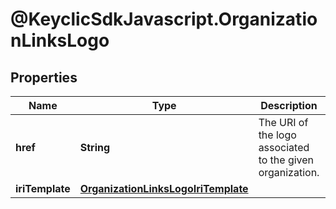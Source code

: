 # @KeyclicSdkJavascript.OrganizationLinksLogo

## Properties
Name | Type | Description | Notes
------------ | ------------- | ------------- | -------------
**href** | **String** | The URI of the logo associated to the given organization. | [optional] 
**iriTemplate** | [**OrganizationLinksLogoIriTemplate**](OrganizationLinksLogoIriTemplate.md) |  | [optional] 


